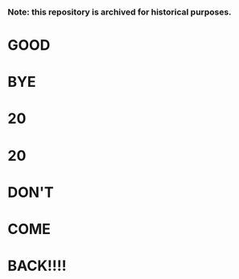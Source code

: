 ### Note: this repository is archived for historical purposes.
# GOOD
# BYE
# 20
# 20
# DON'T
# COME
# BACK!!!!
